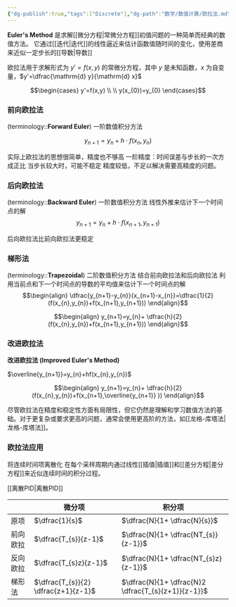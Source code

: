 ```yaml
---
{"dg-publish":true,"tags":["Discrete"],"dg-path":"数学/数值计算/欧拉法.md","permalink":"/数学/数值计算/欧拉法/","dgPassFrontmatter":true,"noteIcon":"","created":"2024-06-09T18:41:45.529+08:00","updated":"2024-11-22T17:27:31.332+08:00"}
---
```


**Euler's Method**
是求解[[微分方程\|常微分方程]]初值问题的一种简单而经典的数值方法。
它通过[[迭代\|迭代]]的线性逼近来估计函数值随时间的变化，使用差商来近似一定步长的[[导数\|导数]]

欧拉法用于求解形式为 $y' = f (x, y)$ 的常微分方程，其中 $y$ 是未知函数，$x$ 为自变量，$y'=\dfrac{\mathrm{d} y}{\mathrm{d} x}$

$$\begin{cases}
y'=f(x,y) \\
 \\
y(x_{0})=y_{0}
\end{cases}$$

### 前向欧拉法
(terminology::**Forward Euler**) 一阶数值积分方法

$$y_{n+1} = y_n + h \cdot f (x_n, y_n)$$

实际上欧拉法的思想很简单，精度也不够高
一阶精度：时间误差与步长的一次方成正比
当步长较大时，可能不稳定
精度较低，不足以解决需要高精度的问题。

### 后向欧拉法
(terminology::**Backward Euler**) 一阶数值积分方法
线性外推来估计下一个时间点的解
$$y_{n+1} = y_n + h \cdot f (x_{n+1}, y_{n+1})$$

后向欧拉法比前向欧拉法更稳定

### 梯形法
(terminology::**Trapezoidal**) 二阶数值积分方法
结合前向欧拉法和后向欧拉法
利用当前点和下一个时间点的导数的平均值来估计下一个时间点的解
$$\begin{align}
\dfrac{y_{n+1}-y_{n}}{x_{n+1}-x_{n}}=\dfrac{1}{2}(f(x_{n},y_{n})+f(x_{n+1},y_{n+1}))
\end{align}$$

$$\begin{align}
y_{n+1}=y_{n}+ \dfrac{h}{2}(f(x_{n},y_{n})+f(x_{n+1},y_{n+1}))
\end{align}$$

### 改进欧拉法
**改进欧拉法 (Improved Euler's Method)**

$\overline{y_{n+1}}=y_{n}+hf(x_{n},y_{n})$

$$\begin{align}
y_{n+1}=y_{n}+ \dfrac{h}{2}(f(x_{n},y_{n})+f(x_{n+1},\overline{y_{n+1}}  ))
\end{align}$$


尽管欧拉法在精度和稳定性方面有局限性，但它仍然是理解和学习数值方法的基础。对于更复杂或要求更高的问题，通常会使用更高阶的方法，如[[龙格-库塔法\|龙格-库塔法]]。

### 欧拉法应用
将连续时间项离散化
在每个采样周期内通过线性[[插值\|插值]]和[[差分方程\|差分方程]]来近似连续时间的积分过程。

[[离散PID\|离散PID]]

|      | 微分项<br>                             | 积分项                                                |
| ---- | ----------------------------------- | -------------------------------------------------- |
| 原项   | $\dfrac{1}{s}$                      | $\dfrac{N}{1+ \dfrac{N}{s}}$                       |
| 前向欧拉 | $\dfrac{T_{s}}{z-1}$                | $\dfrac{N}{1+ \dfrac{NT_{s}}{z-1}}$                |
| 反向欧拉 | $\dfrac{T_{s}z}{z-1}$               | $\dfrac{N}{1+ \dfrac{NT_{s}z}{z-1}}$               |
| 梯形法  | $\dfrac{T_{s}}{2} \dfrac{z+1}{z-1}$ | $\dfrac{N}{1+ \dfrac{N}2 \dfrac{T_{s}(z+1)}{z-1}}$ |





